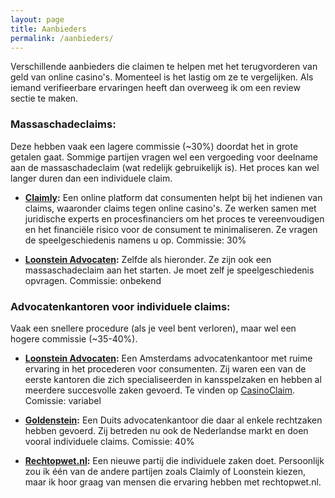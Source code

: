 ```yaml
---
layout: page
title: Aanbieders
permalink: /aanbieders/
---
```


Verschillende aanbieders die claimen te helpen met het terugvorderen van geld van online casino's. Momenteel is het lastig om ze te vergelijken. Als iemand verifieerbare ervaringen heeft dan overweeg ik om een review sectie te maken.

### Massaschadeclaims:
Deze hebben vaak een lagere commissie (~30%) doordat het in grote getalen gaat. Sommige partijen vragen wel een vergoeding voor deelname aan de massaschadeclaim (wat redelijk gebruikelijk is). Het proces kan wel langer duren dan een individuele claim.

* **[Claimly](https://www.claimly.nl/online-gokken-geld-terug):** Een online platform dat consumenten helpt bij het indienen van claims, waaronder claims tegen online casino's. Ze werken samen met juridische experts en procesfinanciers om het proces te vereenvoudigen en het financiële risico voor de consument te minimaliseren. Ze vragen de speelgeschiedenis namens u op. Commissie: 30%
  
* **[Loonstein Advocaten](https://loonsteinadvocaten.nl/rechtsgebieden/geldverlies-online-casinos/):** Zelfde als hieronder. Ze zijn ook een massaschadeclaim aan het starten. Je moet zelf je speelgeschiedenis opvragen. Commissie: onbekend

### Advocatenkantoren voor individuele claims:
Vaak een snellere procedure (als je veel bent verloren), maar wel een hogere commissie (~35-40%).

* **[Loonstein Advocaten](https://loonsteinadvocaten.nl/rechtsgebieden/geldverlies-online-casinos/):** Een Amsterdams advocatenkantoor met ruime ervaring in het procederen voor consumenten. Zij waren een van de eerste kantoren die zich specialiseerden in kansspelzaken en hebben al meerdere succesvolle zaken gevoerd. Te vinden op [CasinoClaim](https://casino-claim.nl). Comissie: variabel

* **[Goldenstein](https://www.ra-goldenstein.de/):** Een Duits advocatenkantoor die daar al enkele rechtzaken hebben gevoerd. Zij betreden nu ook de Nederlandse markt en doen vooral individuele claims. Comissie: 40%

* **[Rechtopwet.nl](https://rechtopwet.nl/):** Een nieuwe partij die individuele zaken doet. Persoonlijk zou ik één van de andere partijen zoals Claimly of Loonstein kiezen, maar ik hoor graag van mensen die ervaring hebben met rechtopwet.nl.
